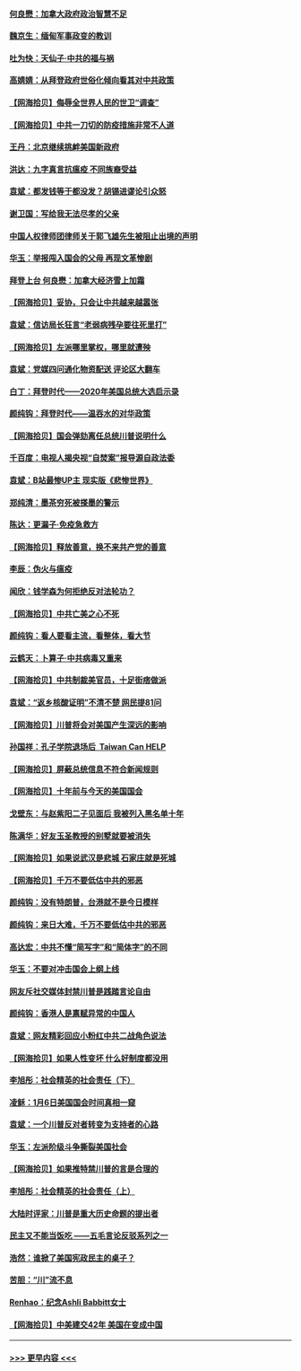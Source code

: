 #### [何良懋：加拿大政府政治智慧不足](../pages/nsc993/n12734323.md?t=02051651) 
#### [魏京生：缅甸军事政变的教训](../pages/nsc993/n12732470.md?t=02051651) 
#### [吐为快：天仙子·中共的福与祸](../pages/nsc993/n12732165.md?t=02051651) 
#### [高婧婧：从拜登政府世俗化倾向看其对中共政策](../pages/nsc993/n12730028.md?t=02051651) 
#### [【网海拾贝】侮辱全世界人民的世卫“调查”](../pages/nsc993/n12727884.md?t=02051651) 
#### [【网海拾贝】中共一刀切的防疫措施非常不人道](../pages/nsc993/n12724879.md?t=02051651) 
#### [王丹：北京继续挑衅美国新政府](../pages/nsc993/n12722456.md?t=02051651) 
#### [洪达：九字真言抗瘟疫 不同族裔受益](../pages/nsc993/n12722448.md?t=02051651) 
#### [袁斌：都发钱等于都没发？胡锡进谬论引众怒](../pages/nsc993/n12722393.md?t=02051651) 
#### [谢卫国：写给我无法尽孝的父亲](../pages/nsc993/n12720325.md?t=02051651) 
#### [中国人权律师团律师关于郭飞雄先生被阻止出境的声明](../pages/nsc993/n12720203.md?t=02051651) 
#### [华玉：举报闯入国会的父母 再现文革惨剧](../pages/nsc993/n12719070.md?t=02051651) 
#### [拜登上台 何良懋：加拿大经济雪上加霜](../pages/nsc993/n12718943.md?t=02051651) 
#### [【网海拾贝】妥协，只会让中共越来越嚣张](../pages/nsc993/n12717392.md?t=02051651) 
#### [袁斌：信访局长狂言“老弱病残孕要往死里打”](../pages/nsc993/n12717343.md?t=02051651) 
#### [【网海拾贝】左派哪里掌权，哪里就遭殃](../pages/nsc993/n12715009.md?t=02051651) 
#### [袁斌：党媒四问通化物资配送 评论区大翻车](../pages/nsc993/n12714950.md?t=02051651) 
#### [白丁：拜登时代——2020年美国总统大选启示录](../pages/nsc993/n12714920.md?t=02051651) 
#### [颜纯钩：拜登时代——温吞水的对华政策](../pages/nsc993/n12713245.md?t=02051651) 
#### [【网海拾贝】国会弹劾离任总统川普说明什么](../pages/nsc993/n12712816.md?t=02051651) 
#### [千百度：电视人揭央视“自焚案”报导源自政法委](../pages/nsc993/n12709760.md?t=02051651) 
#### [袁斌：B站最惨UP主 现实版《悲惨世界》](../pages/nsc993/n12709686.md?t=02051651) 
#### [郑纯清：墨茶穷死被搽墨的警示](../pages/nsc993/n12709262.md?t=02051651) 
#### [陈达：更漏子·免疫急救方](../pages/nsc993/n12709244.md?t=02051651) 
#### [【网海拾贝】释放善意，换不来共产党的善意](../pages/nsc993/n12708361.md?t=02051651) 
#### [李辰：伪火与瘟疫](../pages/nsc993/n12707981.md?t=02051651) 
#### [闻欣：钱学森为何拒绝反对法轮功？](../pages/nsc993/n12707407.md?t=02051651) 
#### [【网海拾贝】中共亡美之心不死](../pages/nsc993/n12707621.md?t=02051651) 
#### [颜纯钩：看人要看主流，看整体，看大节](../pages/nsc993/n12707536.md?t=02051651) 
#### [云鹤天：卜算子‧中共病毒又重来](../pages/nsc993/n12707408.md?t=02051651) 
#### [【网海拾贝】中共制裁美官员，十足街痞做派](../pages/nsc993/n12705115.md?t=02051651) 
#### [袁斌：“返乡核酸证明”不清不楚 网民提81问](../pages/nsc993/n12704982.md?t=02051651) 
#### [【网海拾贝】川普将会对美国产生深远的影响](../pages/nsc993/n12703045.md?t=02051651) 
#### [孙国祥：孔子学院退场后  Taiwan Can HELP](../pages/nsc993/n12702430.md?t=02051651) 
#### [【网海拾贝】屏蔽总统信息不符合新闻规则](../pages/nsc993/n12699998.md?t=02051651) 
#### [【网海拾贝】十年前与今天的美国国会](../pages/nsc993/n12696993.md?t=02051651) 
#### [戈壁东：与赵紫阳二子见面后 我被列入黑名单十年](../pages/nsc993/n12696215.md?t=02051651) 
#### [陈满华：好友玉圣教授的别墅就要被消失](../pages/nsc993/n12695411.md?t=02051651) 
#### [【网海拾贝】如果说武汉是悲城 石家庄就是死城](../pages/nsc993/n12694589.md?t=02051651) 
#### [【网海拾贝】千万不要低估中共的邪恶](../pages/nsc993/n12692771.md?t=02051651) 
#### [颜纯钩：没有特朗普，台港就不是今日模样](../pages/nsc993/n12692678.md?t=02051651) 
#### [颜纯钩：来日大难，千万不要低估中共的邪恶](../pages/nsc993/n12692080.md?t=02051651) 
#### [高达宏：中共不懂“简写字”和“简体字”的不同](../pages/nsc993/n12692068.md?t=02051651) 
#### [华玉：不要对冲击国会上纲上线](../pages/nsc993/n12689948.md?t=02051651) 
#### [网友斥社交媒体封禁川普是践踏言论自由](../pages/nsc993/n12687482.md?t=02051651) 
#### [颜纯钩：香港人是禀赋异常的中国人](../pages/nsc993/n12685142.md?t=02051651) 
#### [袁斌：网友精彩回应小粉红中共二战角色说法](../pages/nsc993/n12684994.md?t=02051651) 
#### [【网海拾贝】如果人性变坏 什么好制度都没用](../pages/nsc993/n12683000.md?t=02051651) 
#### [李旭彤：社会精英的社会责任（下）](../pages/nsc993/n12680604.md?t=02051651) 
#### [凌稣：1月6日美国国会时间真相一窥](../pages/nsc993/n12682780.md?t=02051651) 
#### [袁斌：一个川普反对者转变为支持者的心路](../pages/nsc993/n12682700.md?t=02051651) 
#### [华玉：左派阶级斗争撕裂美国社会](../pages/nsc993/n12681226.md?t=02051651) 
#### [【网海拾贝】如果推特禁川普的言是合理的](../pages/nsc993/n12681232.md?t=02051651) 
#### [李旭彤：社会精英的社会责任（上）](../pages/nsc993/n12680501.md?t=02051651) 
#### [大陆时评家：川普是重大历史命题的提出者](../pages/nsc993/n12679904.md?t=02051651) 
#### [民主又不能当饭吃 ——五毛言论反驳系列之一](../pages/nsc993/n12679877.md?t=02051651) 
#### [浩然：谁掀了美国宪政民主的桌子？](../pages/nsc993/n12679850.md?t=02051651) 
#### [苦胆：“川”流不息](../pages/nsc993/n12678388.md?t=02051651) 
#### [Renhao：纪念Ashli Babbitt女士](../pages/nsc993/n12678359.md?t=02051651) 
#### [【网海拾贝】中美建交42年 美国在变成中国](../pages/nsc993/n12678324.md?t=02051651) 

----
#### [ >>> 更早内容 <<< ](../indexes/nsc993-earlier.md)

